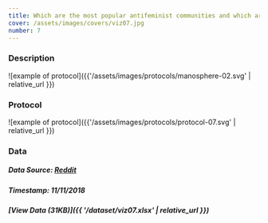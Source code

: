 ```yaml
---
title: Which are the most popular antifeminist communities and which are their topics?
cover: /assets/images/covers/viz07.jpg
number: 7
---
```

### Description
![example of protocol]({{'/assets/images/protocols/manosphere-02.svg' | relative_url }})



### Protocol
![example of protocol]({{'/assets/images/protocols/protocol-07.svg' | relative_url }})


### Data
##### Data Source: [Reddit](https://www.reddit.com/)
##### Timestamp: 11/11/2018
##### [View Data (31KB)]({{ '/dataset/viz07.xlsx' | relative_url }})
